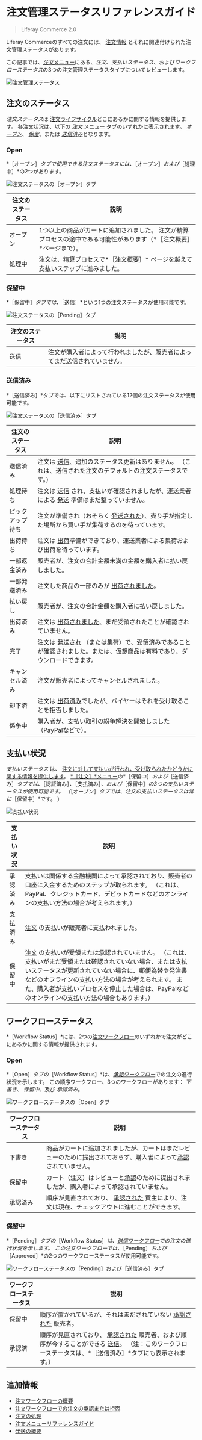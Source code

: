 # 注文管理ステータスリファレンスガイド

> Liferay Commerce 2.0

Liferay Commerceのすべての注文には、 [注文情報](./order-information.md) とそれに関連付けられた注文管理ステータスがあります。

この記事では、[*注文*メニュー](./orders-menu-reference-guide.md)にある、*注文*、*支払いステータス*、および*ワークフローステータス*の3つの注文管理ステータスタイプについてレビューします。

![注文管理ステータス](./order-management-statuses-reference-guide/images/01.png)

## 注文のステータス

*注文ステータス*は [注文ライフサイクル](./order-life-cycle.md)どこにあるかに関する情報を提供します。 各注文状況は、以下の [*注文* メニュー](./orders-menu-reference-guide.md) タブのいずれかに表示されます。 [*オープン*](./orders-menu-reference-guide.md#open)、 [*保留*](./orders-menu-reference-guide.md#pending)、または [*送信済み*](./orders-menu-reference-guide.md#transmitted)となります。

### Open

*［オープン］*タブで使用できる注文ステータスには、*［オープン］*および*［処理中］*の2つがあります。

   ![注文ステータスの［オープン］タブ](./order-management-statuses-reference-guide/images/02.png)

| 注文のステータス | 説明                                                           |
| -------- | ------------------------------------------------------------ |
| オープン     | 1つ以上の商品がカートに追加されました。 注文が精算プロセスの途中である可能性があります（*［注文概要］*ページまで）。 |
| 処理中      | 注文は、精算プロセスで*［注文概要］* ページを越えて支払いステップに進みました。                    |

### 保留中

*［保留中］*タブでは、*［送信］*という1つの注文ステータスが使用可能です。

   ![注文ステータスの［Pending］タブ](./order-management-statuses-reference-guide/images/03.png)

| 注文のステータス | 説明                                    |
| -------- | ------------------------------------- |
| 送信       | 注文が購入者によって行われましたが、販売者によってまだ送信されていません。 |

### 送信済み

*［送信済み］*タブでは、以下にリストされている12個の注文ステータスが使用可能です。

   ![注文ステータスの［送信済み］タブ](./order-management-statuses-reference-guide/images/04.png)

| 注文のステータス | 説明                                                                                                                                             |
| -------- | ---------------------------------------------------------------------------------------------------------------------------------------------- |
| 送信済み     | 注文は [送信](./processing-an-order.md#commerce-20-and-below)、追加のステータス更新はありません。 （これは、送信された注文のデフォルトの注文ステータスです。）                                      |
| 処理待ち     | 注文は [送信](./processing-an-order.md#commerce-20-and-below) され、支払いが確認されましたが、運送業者による [発送](../shipments/introduction-to-shipments.md) 準備はまだ整っていません。 |
| ピックアップ待ち | 注文が準備され（おそらく [発送された](../shipments/introduction-to-shipments.md)）、売り手が指定した場所から買い手が集荷するのを待っています。                                                 |
| 出荷待ち     | 注文は [出荷](../shipments/introduction-to-shipments.md)準備ができており、運送業者による集荷および出荷を待っています。                                                             |
| 一部返金済み   | 販売者が、注文の合計金額未満の金額を購入者に払い戻しました。                                                                                                                 |
| 一部発送済み   | 注文した商品の一部のみが [出荷されました](../shipments/introduction-to-shipments.md)。                                                                             |
| 払い戻し     | 販売者が、注文の合計金額を購入者に払い戻しました。                                                                                                                      |
| 出荷済み     | 注文は [出荷されました](../shipments/introduction-to-shipments.md)、まだ受領されたことが確認されていません。                                                                  |
| 完了       | 注文は [発送され](../shipments/introduction-to-shipments.md) （または集荷）で、受領済みであることが確認されました。または、仮想商品は有料であり、ダウンロードできます。                                    |
| キャンセル済み  | 注文が販売者によってキャンセルされました。                                                                                                                          |
| 却下済      | 注文は [出荷済み](../shipments/introduction-to-shipments.md)でしたが、バイヤーはそれを受け取ることを拒否しました。                                                               |
| 係争中      | 購入者が、支払い取引の紛争解決を開始しました（PayPalなどで）。                                                                                                             |

## 支払い状況

*支払いステータス* は、 [注文に対して支払いが行われ、受け取られたかどうかに関する情報を提供します](./processing-an-order.md)。 [*［注文］*メニュー](./orders-menu-reference-guide.md)の*［保留中］*および*［送信済み］*タブでは、*［認証済み］*、*［支払済み］*、および*［保留中］*の3つの支払いステータスが使用可能です。 （*［オープン］*タブでは、注文の支払いステータスは常に*［保留中］*です。 ）

   ![支払い状況](./order-management-statuses-reference-guide/images/05.png)

| 支払い状況 | 説明                                                                                                                                                                                             |
| ----- | ---------------------------------------------------------------------------------------------------------------------------------------------------------------------------------------------- |
| 承認済み  | 支払いは関係する金融機関によって承認されており、販売者の口座に入金するためのステップが取られます。 （これは、PayPal、クレジットカード、デビットカードなどのオンラインの支払い方法の場合が考えられます。）                                                                                       |
| 支払済み  | [注文](./processing-an-order.md) の支払いが販売者に支払われました。                                                                                                                                               |
| 保留中   | [注文](./processing-an-order.md) の支払いが受領または承認されていません。 （これは、支払いがまだ受領または確認されていない場合、または支払いステータスが更新されていない場合に、郵便為替や発注書などのオフラインの支払い方法の場合が考えられます。 また、購入者が支払いプロセスを停止した場合は、PayPalなどのオンラインの支払い方法の場合もあります。） |

## ワークフローステータス

*［Workflow Status］*には、2つの[注文ワークフロー](../order-workflows/introduction-to-order-workflows.md)のいずれかで注文がどこにあるかに関する情報が提供されます。

### Open

*［Open］*タブの*［Workflow Status］*は、[*承認ワークフロー*](../order-workflows/introduction-to-order-workflows.md#approval-workflow-buyer-side-cart-approval-only)での注文の進行状況を示します。 この順序ワークフロー、3つのワークフローがあります： *下書き*、 *保留中*、及び *承認済み*。

   ![ワークフローステータスの［Open］タブ](./order-management-statuses-reference-guide/images/06.png)

| ワークフローステータス | 説明                                                                                                                                 |
| ----------- | ---------------------------------------------------------------------------------------------------------------------------------- |
| 下書き         | 商品がカートに追加されましたが、カートはまだレビューのために提出されておらず、購入者によって[承認](../order-workflows/approving-or-rejecting-orders-in-order-workflows.md)されていません。 |
| 保留中         | カート（注文）はレビューと[承認](../order-workflows/approving-or-rejecting-orders-in-order-workflows.md)のために提出されましたが、購入者によって承認されていません。            |
| 承認済み        | 順序が見直されており、 [承認された](../order-workflows/approving-or-rejecting-orders-in-order-workflows.md) 買主により、注文は現在、チェックアウトに進むことができます。         |

### 保留中

*［Pending］*タブの*［Workflow Status］*は、[*送信ワークフロー*](../order-workflows/introduction-to-order-workflows.md#transmission-workflow-seller-side-order-approval-only)での注文の進行状況を示します。 この注文ワークフローでは、*［Pending］*および*［Approved］*の2つのワークフローステータスが使用可能です。

   ![ワークフローステータスの［Pending］および［送信済み］タブ](./order-management-statuses-reference-guide/images/07.png)

| ワークフローステータス | 説明                                                                                                                                                                                                           |
| ----------- | ------------------------------------------------------------------------------------------------------------------------------------------------------------------------------------------------------------ |
| 保留中         | 順序が置かれているが、それはまだされていない [承認された](../order-workflows/approving-or-rejecting-orders-in-order-workflows.md) 販売者。                                                                                                  |
| 承認済         | 順序が見直されており、 [承認された](../order-workflows/approving-or-rejecting-orders-in-order-workflows.md) 販売者、および順序が今することができる [送信](./processing-an-order.md#commerce-20-and-below)。 （注：このワークフローステータスは、*［送信済み］*タブにも表示されます。） |

## 追加情報

* [注文ワークフローの概要](../order-workflows/introduction-to-order-workflows.md)
* [注文ワークフローでの注文の承認または拒否](../order-workflows/approving-or-rejecting-orders-in-order-workflows.md)
* [注文の処理](./processing-an-order.md)
* [注文メニューリファレンスガイド](./orders-menu-reference-guide.md)
* [発送の概要](../shipments/introduction-to-shipments.md)